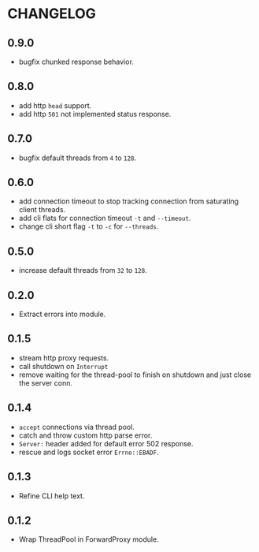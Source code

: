 # CHANGELOG

## 0.9.0

- bugfix chunked response behavior.

## 0.8.0

- add http `head` support.
- add http `501` not implemented status response.

## 0.7.0

- bugfix default threads from `4` to `128`.

## 0.6.0

- add connection timeout to stop tracking connection from saturating client threads.
- add cli flats for connection timeout `-t` and `--timeout`.
- change cli short flag `-t` to `-c` for `--threads`.

## 0.5.0

- increase default threads from `32` to `128`.

## 0.2.0

- Extract errors into module.

## 0.1.5

- stream http proxy requests.
- call shutdown on `Interrupt`
- remove waiting for the thread-pool to finish on shutdown and just close the server conn.

## 0.1.4

- `accept` connections via thread pool.
- catch and throw custom http parse error.
- `Server:` header added for default error 502 response.
- rescue and logs socket error `Errno::EBADF`.

## 0.1.3

- Refine CLI help text.

## 0.1.2

- Wrap ThreadPool in ForwardProxy module.